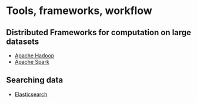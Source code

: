 # Tools, frameworks, workflow

## Distributed Frameworks for computation on large datasets

* [Apache Hadoop](http://nbviewer.jupyter.org/github/martinapugliese/tales-science-data/blob/master/tools/distrib-frameworks/hadoop.ipynb)
* [Apache Spark](http://nbviewer.jupyter.org/github/martinapugliese/tales-science-data/blob/master/tools/distrib-frameworks/spark.ipynb)

## Searching data

* [Elasticsearch](http://nbviewer.jupyter.org/github/martinapugliese/tales-science-data/blob/master/tools/searching-data/elasticsearch.ipynb)
